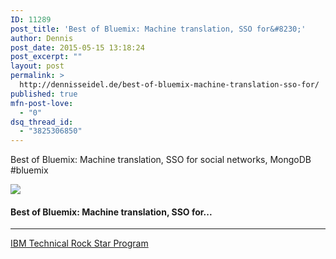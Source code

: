 ```yaml
---
ID: 11289
post_title: 'Best of Bluemix: Machine translation, SSO for&#8230;'
author: Dennis
post_date: 2015-05-15 13:18:24
post_excerpt: ""
layout: post
permalink: >
  http://dennisseidel.de/best-of-bluemix-machine-translation-sso-for/
published: true
mfn-post-love:
  - "0"
dsq_thread_id:
  - "3825306850"
---
```

<p>Best of Bluemix: Machine translation, SSO for social networks, MongoDB #bluemix</p>

<p><a href='http://bit.ly/1HkOmYe' target='_blank'><img src='https://d3utlhu53nfcwz.cloudfront.net/220601/cdnImage/article/01055fba-f7fc-451c-8326-d4b848fd5f33/?size=Box320'></a></p>

<h4><a href='http://bit.ly/1HkOmYe' style='text-decoration: none' target='_blank'>Best of Bluemix: Machine translation, SSO for...</a></h4>

<hr />

<p><a href='http://trs.voicestorm.com' target='_blank'>IBM Technical Rock Star Program</a></p>